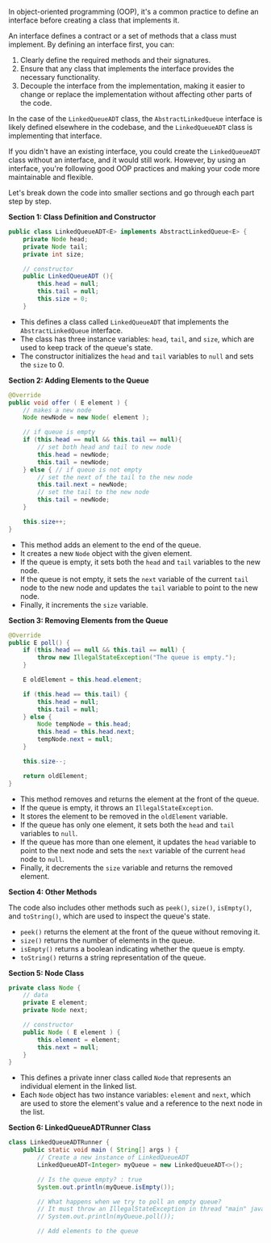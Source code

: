 In object-oriented programming (OOP), it's a common practice to define an interface before creating a class that 
implements it.

An interface defines a contract or a set of methods that a class must implement. By defining an interface first, you can:

1. Clearly define the required methods and their signatures.
2. Ensure that any class that implements the interface provides the necessary functionality.
3. Decouple the interface from the implementation, making it easier to change or replace the implementation without affecting other parts of the code.

In the case of the `LinkedQueueADT` class, the `AbstractLinkedQueue` interface is likely defined elsewhere in the codebase, and the `LinkedQueueADT` class is implementing that interface.

If you didn't have an existing interface, you could create the `LinkedQueueADT` class without an interface, and it would still work. However, by using an interface, you're following good OOP practices and making your code more maintainable and flexible.

Let's break down the code into smaller sections and go through each part step by step.

**Section 1: Class Definition and Constructor**

```java
public class LinkedQueueADT<E> implements AbstractLinkedQueue<E> {
    private Node head;
    private Node tail;
    private int size;

    // constructor
    public LinkedQueueADT (){
        this.head = null;
        this.tail = null;
        this.size = 0;
    }
```

* This defines a class called `LinkedQueueADT` that implements the `AbstractLinkedQueue` interface.
* The class has three instance variables: `head`, `tail`, and `size`, which are used to keep track of the queue's state.
* The constructor initializes the `head` and `tail` variables to `null` and sets the `size` to 0.

**Section 2: Adding Elements to the Queue**

```java
@Override
public void offer ( E element ) {
    // makes a new node
    Node newNode = new Node( element );

    // if queue is empty
    if (this.head == null && this.tail == null){
        // set both head and tail to new node
        this.head = newNode;
        this.tail = newNode;
    } else { // if queue is not empty
        // set the next of the tail to the new node
        this.tail.next = newNode;
        // set the tail to the new node
        this.tail = newNode;
    }

    this.size++;
}
```

* This method adds an element to the end of the queue.
* It creates a new `Node` object with the given element.
* If the queue is empty, it sets both the `head` and `tail` variables to the new node.
* If the queue is not empty, it sets the `next` variable of the current `tail` node to the new node and updates the `tail` variable to point to the new node.
* Finally, it increments the `size` variable.

**Section 3: Removing Elements from the Queue**

```java
@Override
public E poll() {
    if (this.head == null && this.tail == null) {
        throw new IllegalStateException("The queue is empty.");
    }

    E oldElement = this.head.element;

    if (this.head == this.tail) {
        this.head = null;
        this.tail = null;
    } else {
        Node tempNode = this.head;
        this.head = this.head.next;
        tempNode.next = null;
    }

    this.size--;

    return oldElement;
}
```

* This method removes and returns the element at the front of the queue.
* If the queue is empty, it throws an `IllegalStateException`.
* It stores the element to be removed in the `oldElement` variable.
* If the queue has only one element, it sets both the `head` and `tail` variables to `null`.
* If the queue has more than one element, it updates the `head` variable to point to the next node and sets the `next` variable of the current `head` node to `null`.
* Finally, it decrements the `size` variable and returns the removed element.

**Section 4: Other Methods**

The code also includes other methods such as `peek()`, `size()`, `isEmpty()`, and `toString()`, which are used to inspect the queue's state.

* `peek()` returns the element at the front of the queue without removing it.
* `size()` returns the number of elements in the queue.
* `isEmpty()` returns a boolean indicating whether the queue is empty.
* `toString()` returns a string representation of the queue.

**Section 5: Node Class**

```java
private class Node {
    // data
    private E element;
    private Node next;

    // constructor
    public Node ( E element ) {
        this.element = element;
        this.next = null;
    }
}
```

* This defines a private inner class called `Node` that represents an individual element in the linked list.
* Each `Node` object has two instance variables: `element` and `next`, which are used to store the element's value and a reference to the next node in the list.

**Section 6: LinkedQueueADTRunner Class**

```java
class LinkedQueueADTRunner {
    public static void main ( String[] args ) {
        // Create a new instance of LinkedQueueADT
        LinkedQueueADT<Integer> myQueue = new LinkedQueueADT<>();

        // Is the queue empty? : true
        System.out.println(myQueue.isEmpty());

        // What happens when we try to poll an empty queue?
        // It must throw an IllegalStateException in thread "main" java.lang.IllegalStateException: The queue is empty.
        // System.out.println(myQueue.poll());

        // Add elements to the queue
       